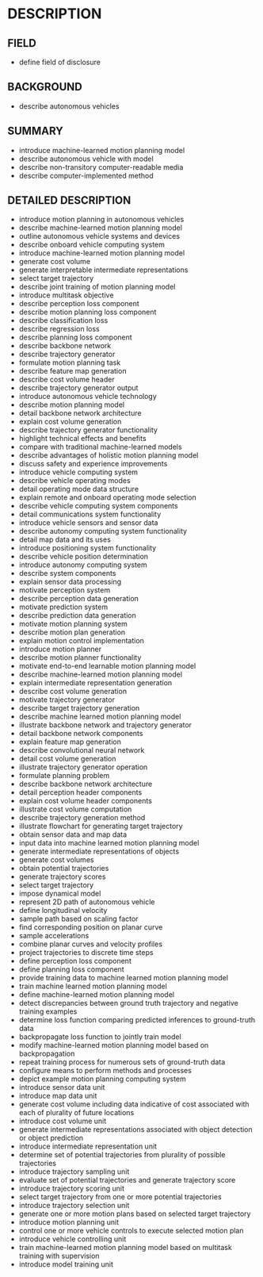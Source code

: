 # DESCRIPTION

## FIELD

- define field of disclosure

## BACKGROUND

- describe autonomous vehicles

## SUMMARY

- introduce machine-learned motion planning model
- describe autonomous vehicle with model
- describe non-transitory computer-readable media
- describe computer-implemented method

## DETAILED DESCRIPTION

- introduce motion planning in autonomous vehicles
- describe machine-learned motion planning model
- outline autonomous vehicle systems and devices
- describe onboard vehicle computing system
- introduce machine-learned motion planning model
- generate cost volume
- generate interpretable intermediate representations
- select target trajectory
- describe joint training of motion planning model
- introduce multitask objective
- describe perception loss component
- describe motion planning loss component
- describe classification loss
- describe regression loss
- describe planning loss component
- describe backbone network
- describe trajectory generator
- formulate motion planning task
- describe feature map generation
- describe cost volume header
- describe trajectory generator output
- introduce autonomous vehicle technology
- describe motion planning model
- detail backbone network architecture
- explain cost volume generation
- describe trajectory generator functionality
- highlight technical effects and benefits
- compare with traditional machine-learned models
- describe advantages of holistic motion planning model
- discuss safety and experience improvements
- introduce vehicle computing system
- describe vehicle operating modes
- detail operating mode data structure
- explain remote and onboard operating mode selection
- describe vehicle computing system components
- detail communications system functionality
- introduce vehicle sensors and sensor data
- describe autonomy computing system functionality
- detail map data and its uses
- introduce positioning system functionality
- describe vehicle position determination
- introduce autonomy computing system
- describe system components
- explain sensor data processing
- motivate perception system
- describe perception data generation
- motivate prediction system
- describe prediction data generation
- motivate motion planning system
- describe motion plan generation
- explain motion control implementation
- introduce motion planner
- describe motion planner functionality
- motivate end-to-end learnable motion planning model
- describe machine-learned motion planning model
- explain intermediate representation generation
- describe cost volume generation
- motivate trajectory generator
- describe target trajectory generation
- describe machine learned motion planning model
- illustrate backbone network and trajectory generator
- detail backbone network components
- explain feature map generation
- describe convolutional neural network
- detail cost volume generation
- illustrate trajectory generator operation
- formulate planning problem
- describe backbone network architecture
- detail perception header components
- explain cost volume header components
- illustrate cost volume computation
- describe trajectory generation method
- illustrate flowchart for generating target trajectory
- obtain sensor data and map data
- input data into machine learned motion planning model
- generate intermediate representations of objects
- generate cost volumes
- obtain potential trajectories
- generate trajectory scores
- select target trajectory
- impose dynamical model
- represent 2D path of autonomous vehicle
- define longitudinal velocity
- sample path based on scaling factor
- find corresponding position on planar curve
- sample accelerations
- combine planar curves and velocity profiles
- project trajectories to discrete time steps
- define perception loss component
- define planning loss component
- provide training data to machine learned motion planning model
- train machine learned motion planning model
- define machine-learned motion planning model
- detect discrepancies between ground truth trajectory and negative training examples
- determine loss function comparing predicted inferences to ground-truth data
- backpropagate loss function to jointly train model
- modify machine-learned motion planning model based on backpropagation
- repeat training process for numerous sets of ground-truth data
- configure means to perform methods and processes
- depict example motion planning computing system
- introduce sensor data unit
- introduce map data unit
- generate cost volume including data indicative of cost associated with each of plurality of future locations
- introduce cost volume unit
- generate intermediate representations associated with object detection or object prediction
- introduce intermediate representation unit
- determine set of potential trajectories from plurality of possible trajectories
- introduce trajectory sampling unit
- evaluate set of potential trajectories and generate trajectory score
- introduce trajectory scoring unit
- select target trajectory from one or more potential trajectories
- introduce trajectory selection unit
- generate one or more motion plans based on selected target trajectory
- introduce motion planning unit
- control one or more vehicle controls to execute selected motion plan
- introduce vehicle controlling unit
- train machine-learned motion planning model based on multitask training with supervision
- introduce model training unit


